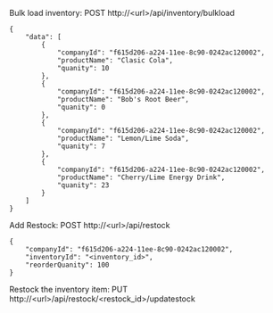 Bulk load inventory: POST http://&lt;url&gt;/api/inventory/bulkload
```
{
    "data": [
        {
            "companyId": "f615d206-a224-11ee-8c90-0242ac120002",
            "productName": "Clasic Cola",
            "quanity": 10
        },
        {
            "companyId": "f615d206-a224-11ee-8c90-0242ac120002",
            "productName": "Bob's Root Beer",
            "quanity": 0
        },
        {
            "companyId": "f615d206-a224-11ee-8c90-0242ac120002",
            "productName": "Lemon/Lime Soda",
            "quanity": 7
        },
        {
            "companyId": "f615d206-a224-11ee-8c90-0242ac120002",
            "productName": "Cherry/Lime Energy Drink",
            "quanity": 23
        }
    ]
}
```

Add Restock: POST http://&lt;url&gt;/api/restock
```
{
    "companyId": "f615d206-a224-11ee-8c90-0242ac120002",
    "inventoryId": "<inventory_id>",
    "reorderQuanity": 100
}
```

Restock the inventory item: PUT http://&lt;url&gt;/api/restock/<restock_id>/updatestock
